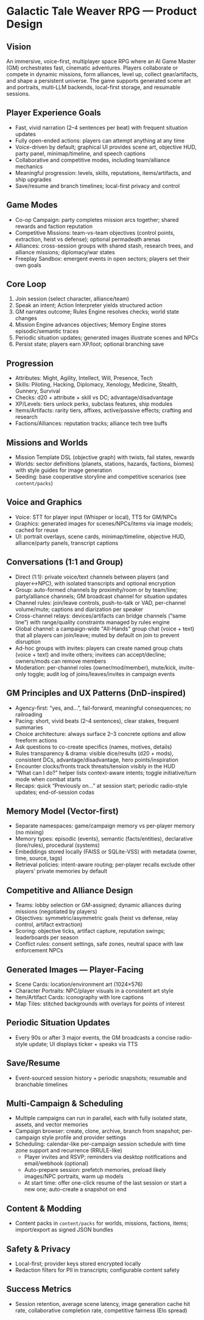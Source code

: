 # Galactic Tale Weaver RPG — Product Design

## Vision
An immersive, voice-first, multiplayer space RPG where an AI Game Master (GM) orchestrates fast, cinematic adventures. Players collaborate or compete in dynamic missions, form alliances, level up, collect gear/artifacts, and shape a persistent universe. The game supports generated scene art and portraits, multi‑LLM backends, local-first storage, and resumable sessions.

## Player Experience Goals
- Fast, vivid narration (2–4 sentences per beat) with frequent situation updates
- Fully open-ended actions: players can attempt anything at any time
- Voice-driven by default; graphical UI provides scene art, objective HUD, party panel, minimap/timeline, and speech captions
- Collaborative and competitive modes, including team/alliance mechanics
- Meaningful progression: levels, skills, reputations, items/artifacts, and ship upgrades
- Save/resume and branch timelines; local-first privacy and control

## Game Modes
- Co-op Campaign: party completes mission arcs together; shared rewards and faction reputation
- Competitive Missions: team-vs-team objectives (control points, extraction, heist vs defense); optional permadeath arenas
- Alliances: cross-session groups with shared stash, research trees, and alliance missions; diplomacy/war states
- Freeplay Sandbox: emergent events in open sectors; players set their own goals

## Core Loop
1) Join session (select character, alliance/team)
2) Speak an intent; Action Interpreter yields structured action
3) GM narrates outcome; Rules Engine resolves checks; world state changes
4) Mission Engine advances objectives; Memory Engine stores episodic/semantic traces
5) Periodic situation updates; generated images illustrate scenes and NPCs
6) Persist state; players earn XP/loot; optional branching save

## Progression
- Attributes: Might, Agility, Intellect, Will, Presence, Tech
- Skills: Piloting, Hacking, Diplomacy, Xenology, Medicine, Stealth, Gunnery, Survival
- Checks: d20 + attribute + skill vs DC; advantage/disadvantage
- XP/Levels: tiers unlock perks, subclass features, ship modules
- Items/Artifacts: rarity tiers, affixes, active/passive effects; crafting and research
- Factions/Alliances: reputation tracks; alliance tech tree buffs

## Missions and Worlds
- Mission Template DSL (objective graph) with twists, fail states, rewards
- Worlds: sector definitions (planets, stations, hazards, factions, biomes) with style guides for image generation
- Seeding: base cooperative storyline and competitive scenarios (see `content/packs`)

## Voice and Graphics
- Voice: STT for player input (Whisper or local), TTS for GM/NPCs
- Graphics: generated images for scenes/NPCs/items via image models; cached for reuse
- UI: portrait overlays, scene cards, minimap/timeline, objective HUD, alliance/party panels, transcript captions

## Conversations (1:1 and Group)
- Direct (1:1): private voice/text channels between players (and player↔NPC), with isolated transcripts and optional encryption
- Group: auto-formed channels by proximity/room or by team/line; party/alliance channels; GM broadcast channel for situation updates
- Channel rules: join/leave controls, push-to-talk or VAD, per-channel volume/mute; captions and diarization per speaker
- Cross-channel relays: devices/artifacts can bridge channels (“same line”) with range/quality constraints managed by rules engine
 - Global channel: a campaign-wide "All-Hands" group chat (voice + text) that all players can join/leave; muted by default on join to prevent disruption
 - Ad-hoc groups with invites: players can create named group chats (voice + text) and invite others; invitees can accept/decline; owners/mods can remove members
 - Moderation: per-channel roles (owner/mod/member), mute/kick, invite-only toggle; audit log of joins/leaves/invites in campaign events

## GM Principles and UX Patterns (DnD-inspired)
- Agency-first: “yes, and…”, fail-forward, meaningful consequences; no railroading
- Pacing: short, vivid beats (2–4 sentences), clear stakes, frequent summaries
- Choice architecture: always surface 2–3 concrete options and allow freeform actions
- Ask questions to co-create specifics (names, motives, details)
- Rules transparency & drama: visible dice/results (d20 + mods), consistent DCs, advantage/disadvantage, hero points/inspiration
- Encounter clocks/fronts track threats/tension visibly in the HUD
- “What can I do?” helper lists context-aware intents; toggle initiative/turn mode when combat starts
- Recaps: quick “Previously on…” at session start; periodic radio-style updates; end-of-session codas

## Memory Model (Vector-first)
- Separate namespaces: game/campaign memory vs per-player memory (no mixing)
- Memory types: episodic (events), semantic (facts/entities), declarative (lore/rules), procedural (systems)
- Embeddings stored locally (FAISS or SQLite-VSS) with metadata (owner, time, source, tags)
- Retrieval policies: intent-aware routing; per-player recalls exclude other players’ private memories by default

## Competitive and Alliance Design
- Teams: lobby selection or GM-assigned; dynamic alliances during missions (negotiated by players)
- Objectives: symmetric/asymmetric goals (heist vs defense, relay control, artifact extraction)
- Scoring: objective ticks, artifact capture, reputation swings; leaderboards per season
- Conflict rules: consent settings, safe zones, neutral space with law enforcement NPCs

## Generated Images — Player-Facing
- Scene Cards: location/environment art (1024×576)
- Character Portraits: NPC/player visuals in a consistent art style
- Item/Artifact Cards: iconography with lore captions
- Map Tiles: stitched backgrounds with overlays for points of interest

## Periodic Situation Updates
- Every 90s or after 3 major events, the GM broadcasts a concise radio-style update; UI displays ticker + speaks via TTS

## Save/Resume
- Event-sourced session history + periodic snapshots; resumable and branchable timelines

## Multi-Campaign & Scheduling
- Multiple campaigns can run in parallel, each with fully isolated state, assets, and vector memories
- Campaign browser: create, clone, archive, branch from snapshot; per-campaign style profile and provider settings
- Scheduling: calendar-like per-campaign session schedule with time zone support and recurrence (RRULE-like)
  - Player invites and RSVP; reminders via desktop notifications and email/webhook (optional)
  - Auto-prepare session: prefetch memories, preload likely images/NPC portraits, warm up models
  - At start time: offer one-click resume of the last session or start a new one; auto-create a snapshot on end

## Content & Modding
- Content packs in `content/packs` for worlds, missions, factions, items; import/export as signed JSON bundles

## Safety & Privacy
- Local-first; provider keys stored encrypted locally
- Redaction filters for PII in transcripts; configurable content safety

## Success Metrics
- Session retention, average scene latency, image generation cache hit rate, collaborative completion rate, competitive fairness (Elo spread)


